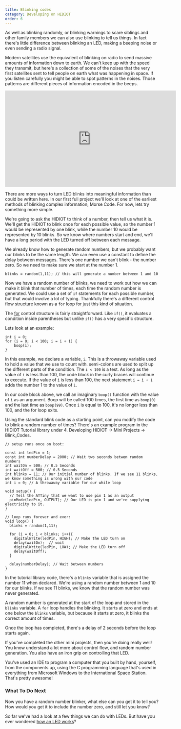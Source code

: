 ```yaml
---
title: Blinking codes
category: Developing on HIDIOT
order: 6
---
```


As well as blinking randomly, or blinking warnings to scare siblings and other family members we can also use blinking to tell us things. In fact there's little difference between blinking an LED, making a beeping noise or even sending a radio signal.

Modern satellites use the equivalent of blinking on radio to send massive amounts of information down to earth. We can't keep up with the speed they transmit, but here's a collection of some of the noises that the very first satellites sent to tell people on earth what was happening in space. If you listen carefully you might be able to spot patterns in the noises. Those patterns are different pieces of information encoded in the beeps.

<iframe width="560" height="315" src="https://www.youtube.com/embed/MjVorX1YVng" frameborder="0" allowfullscreen></iframe>

There are more ways to turn LED blinks into meaningful information than could be written here. In our first full project we'll look at one of the earliest methods of blinking complex information, Morse Code. For now, lets try something more simple.

We're going to ask the HIDIOT to think of a number, then tell us what it is. We'll get the HIDIOT to blink once for each possible value, so the number 1 would be represented by one blink, while the number 10 would be represented by 10 blinks. So we know where numbers start and end, we'll have a long period with the LED turned off between each message.

We already know how to generate random numbers, but we probably want our blinks to be the same length. We can even use a constant to define the delay between messages. There's one number we can't blink - the number zero. So we need to make sure we start at the number 1.

	blinks = random(1,11); // this will generate a number between 1 and 10

Now we have a random number of blinks, we need to work out how we can make it blink that number of times, each time the random number is generated. We could use a set of ```if``` statements for each possible number, but that would involve a lot of typing. Thankfully there's a different control flow structure known as a ```for``` loop for just this kind of situation.

The [for](https://www.arduino.cc/en/Reference/For) control structure is fairly straightforward. Like ```if()```, it evaluates a condition inside parentheses but unlike ```if()``` has a very specific structure.

Lets look at an example:

	int i = 0;
	for (i = 0; i < 100; i = i + 1) {
		boop(i);
	}

In this example, we declare a variable, ```i```. This is a throwaway variable used to hold a value that we use to count with. semi-colons are used to split up the different parts of the condition. The ```i < 100``` is a test. As long as the value of ```i``` is less than 100, the code block in the curly braces will continue to execute. If the value of ```i``` is less than 100, the next statement ```i = i + 1``` adds the number 1 to the value of ```i```.

In our code block above, we call an imaginary ```boop()``` function with the value of ```i``` as an argument. Boop will be called 100 times, the first time as ```boop(0)``` and the last time as ```boop(99)```. Once ```i``` is equal to 100, it's no longer less than 100, and the for loop exits.

Using the standard blink code as a starting point, can you modify the code to blink a random number of times? There's an example program in the HIDIOT Tutorial library under 4. Developing HIDIOT -> Mini Projects -> Blink_Codes.

	// setup runs once on boot:

	const int ledPin = 1;
	const int numberDelay = 2000; // Wait two seconds betwen random numbers
	int waitOn = 500; // 0.5 Seconds
	int waitOff = 500; // 0.5 Seconds
	int blinks = 11; // Our initial number of blinks. If we see 11 blinks, we know something is wrong with our code
	int i = 0; // A throwaway variable for our while loop

	void setup() {                
	  // Tell the ATTiny that we want to use pin 1 as an output
	  pinMode(ledPin, OUTPUT); // Our LED is pin 1 and we're supplying electricity to it.
	}

	// loop runs forever and ever:
	void loop() {
	  blinks = random(1,11);

	  for (i = 0; i < blinks; i++){
	    digitalWrite(ledPin, HIGH); // Make the LED turn on
	    delay(waitOn);  // wait
	    digitalWrite(ledPin, LOW); // Make the LED turn off
	    delay(waitOff);
	  }

	  delay(numberDelay); // Wait between numbers
	}

In the tutorial library code, there's a ```blinks``` variable that is assigned the number 11 when declared. We're using a random number between 1 and 10 for our blinks. If we see 11 blinks, we know that the random number was never generated.

A random number is generated at the start of the loop and stored in the ```blinks``` variable. A ```for``` loop handles the blinking. It starts at zero and ends at one below the ```blinks``` variable, but because it starts at zero, it blinks the correct amount of times.

Once the loop has completed, there's a delay of 2 seconds before the loop starts again.

If you've completed the other mini projects, then you're doing really well! You know understand a lot more about control flow, and random number generation. You also have an iron grip on controlling that LED.

You've used an IDE to program a computer that you built by hand, yourself, from the components up, using the C programming language that's used in everything from Microsoft Windows to the International Space Station. That's pretty awesome!

### What To Do Next

Now you have a random number blinker, what else can you get it to tell you? How would you get it to include the number zero, and still let you know?

So far we've had a look at a few things we can do with LEDs. But have you ever wondered [how an LED works](https://www.youtube.com/watch?v=uyse_I-zo4Q)?
